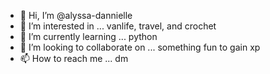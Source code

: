 - 👋 Hi, I’m @alyssa-dannielle
- 👀 I’m interested in ... vanlife, travel, and crochet
- 🌱 I’m currently learning ... python
- 💞️ I’m looking to collaborate on ... something fun to gain xp
- 📫 How to reach me ... dm

<!---
alyssa-dannielle/alyssa-dannielle is a ✨ special ✨ repository because its `README.md` (this file) appears on your GitHub profile.
You can click the Preview link to take a look at your changes.
--->
